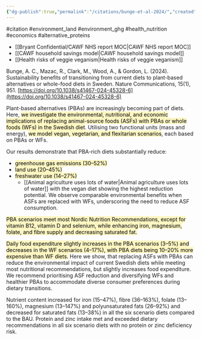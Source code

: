 ```yaml
---
{"dg-publish":true,"permalink":"/citations/bunge-et-al-2024/","created":"2024-04-22T12:47:45.000+01:00","updated":"2025-09-28T23:46:53.613+01:00"}
---
```


#citation #environment_land #environment_ghg  #health_nutrition  #economics #alternative_proteins 

- [[Bryant Confidential/CAWF NHS report MOC\|CAWF NHS report MOC]] 
- [[CAWF household savings model\|CAWF household savings model]]
- [[Health risks of veggie veganism\|Health risks of veggie veganism]]

Bunge, A. C., Mazac, R., Clark, M., Wood, A., & Gordon, L. (2024). Sustainability benefits of transitioning from current diets to plant-based alternatives or whole-food diets in Sweden. Nature Communications, 15(1), 951. [https://doi.org/10.1038/s41467-024-45328-6](https://doi.org/10.1038/s41467-024-45328-6)

Plant-based alternatives (PBAs) are increasingly becoming part of diets. Here, <mark style="background: #FFF3A3A6;">we investigate the environmental, nutritional, and economic implications of replacing animal-source foods (ASFs) with PBAs or whole foods (WFs) in the Swedish diet</mark>. Utilising two functional units (mass and energy), <mark style="background: #FFF3A3A6;">we model vegan, vegetarian, and flexitarian scenarios</mark>, each based on PBAs or WFs. 

Our results demonstrate that PBA-rich diets substantially reduce:
- <mark style="background: #FFF3A3A6;">greenhouse gas emissions (30–52%)</mark>
- <mark style="background: #FFF3A3A6;">land use (20–45%)</mark>
- <mark style="background: #FFF3A3A6;">freshwater use (14–27%)</mark>
	- [[Animal agriculture uses lots of water\|Animal agriculture uses lots of water]]
with the vegan diet showing the highest reduction potential. We observe comparable environmental benefits when ASFs are replaced with WFs, underscoring the need to reduce ASF consumption. 

<mark style="background: #FFF3A3A6;">PBA scenarios meet most Nordic Nutrition Recommendations, except for vitamin B12, vitamin D and selenium, while enhancing iron, magnesium, folate, and fibre supply and decreasing saturated fat. </mark>

<mark style="background: #FFF3A3A6;">Daily food expenditure slightly increases in the PBA scenarios (3–5%) and decreases in the WF scenarios (4–17%), with PBA diets being 10–20% more expensive than WF diets.</mark> Here we show, that replacing ASFs with PBAs can reduce the environmental impact of current Swedish diets while meeting most nutritional recommendations, but slightly increases food expenditure. We recommend prioritising ASF reduction and diversifying WFs and healthier PBAs to accommodate diverse consumer preferences during dietary transitions.

Nutrient content increased for iron (15–47%), fibre (36–163%), folate (13–160%), magnesium (13–147%) and polyunsaturated fats (26–92%) and decreased for saturated fats (13–38%) in all the six scenario diets compared to the BAU. Protein and zinc intake met and exceeded dietary recommendations in all six scenario diets with no protein or zinc deficiency risk.